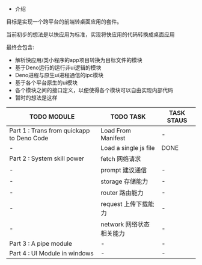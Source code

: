 <!--
 * @Author: kfdykme
--> 

- 介绍

目标是实现一个跨平台的前端转桌面应用的套件。

当前初步的想法是以快应用为标准，实现将快应用的代码转换成桌面应用

最终会包含:
- 解析快应用/类小程序的app项目转换为目标文件的模块
- 基于Deno运行的运行非ui逻辑的模块
- Deno进程与原生ui进程通信的ipc模块
- 基于各个平台原生的ui模块
- 各个模块之间的接口定义，以便使得各个模块可以自由实现内部代码
- 暂时的想法是这样



TODO MODULE | TODO TASK | TASK STAUS 
--- | --- | --- | 
Part 1 : Trans from quickapp to Deno Code | Load From Manifest | -
 -  | Load a single js file | DONE
Part 2 : System skill power   | fetch  网络请求|
 - | prompt  建议通信 | -
 - | storage 存储能力 | -
 - | router 路由能力 | - 
 - | request 上传下载能力 | - 
 - | network 网络状态相关能力 | -
Part 3 : A pipe module | - | -
Part 4 : UI Module in windows | - | -